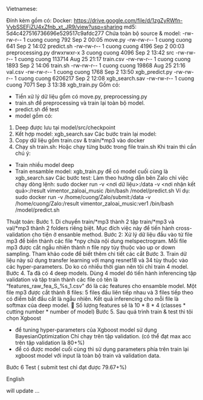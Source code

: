Vietnamese:

Đính kèm gồm có:
Docker: 
https://drive.google.com/file/d/1zgZyRWfn-VvbSSEFiZU4xZfnb_xt_JR9/view?usp=sharing
md5: 5d4c427516736696e529517c9afdc277
Chứa toàn bộ source & model:
-rw-rw-r-- 1 cuong cuong     792 Sep  2 00:05 move.py
-rw-rw-r-- 1 cuong cuong     641 Sep  2 14:02 predict.sh
-rw-rw-r-- 1 cuong cuong    4196 Sep  2 00:03 preprocessing.py
drwxrwxr-x 3 cuong cuong    4096 Sep  2 13:42 src
-rw-rw-r-- 1 cuong cuong  113714 Aug 25 21:17 train.csv
-rw-rw-r-- 1 cuong cuong    1893 Sep  2 14:06 train.sh
-rw-rw-r-- 1 cuong cuong   19868 Aug 25 21:16 val.csv
-rw-rw-r-- 1 cuong cuong    1768 Sep  2 13:50 xgb_predict.py
-rw-rw-r-- 1 cuong cuong 6206217 Sep  2 12:08 xgb_search.sav
-rw-rw-r-- 1 cuong cuong    7071 Sep  3 13:38 xgb_train.py
Gồm có:
+ Tiền xử lý dữ liệu gồm có move.py, preprocessing.py
+ train.sh để preprocessing và train lại toàn bộ model.
+ predict.sh để test
+ model gồm có:
1.	Deep được lưu tại model/src/checkpoint
2.	Kết hợp model: xgb_search.sav
Các bước train lại model:
1.	Copy dữ liệu gồm train.csv & train/*mp3 vào docker
2.	Chạy sh train.sh: Hoặc chạy từng bước trong file train.sh
Khi train thì cần chú ý: 
+ Train nhiều model deep 
+ Train ensamble model: xgb_train.py để có model cuối cùng là xgb_search.sav
Các bước test:
Làm theo hướng dẫn bên Zalo chỉ việc chạy dòng lệnh:
sudo docker run -v  <nơi dữ liệu>:/data -v <nơi nhận kết quả>:/result vimentor_zaloai_music /bin/bash /model/predict.sh
Ví dụ: sudo docker run -v /home/cuong/Zalo/submit:/data -v /home/cuong/Zalo:/result vimentor_zaloai_music:ver1 /bin/bash /model/predict.sh

Thuật toán:
Bước 1. Di chuyển train/*mp3 thành 2 tập train/*mp3 và val/*mp3 thành 2 folders riêng biệt. Mục đích việc này để tiến hành cross-validation cho tiện ở ensanble method.
Bước 2: Xử lý dữ liệu đầu vào từ file mp3 để biến thành các file *npy chứa nội dung melspectrogram. Mỗi file mp3 được cắt ngẫu nhiên thành n file npy tùy thuộc vào up or down sampling. Tham khảo code để biết thêm chi tiết các cắt
Bước 3. Train dữ liệu này sử dụng transfer learning với mạng resnet18 và 34 tùy thuộc vào các hyper-parameters. Do ko có nhiều thời gian nên tôi chỉ train 4 model.
Bước 4. Ta đã có 4 deep models.
Dùng 4 model đó tiến hành inferencing tập validation và tập train thành các file có tên là “features_raw_fea_S_%s_1.csv” đó là các features cho ensamble model. 
Một file mp3 được cắt thành 8 files: 5 files đầu liên tiếp nhau và 3 files tiếp theo có điểm bắt đầu cắt là ngẫu nhiên.  Kết quả inferencing cho mỗi file là softmax của deep model. 
	Số lượng features sẽ là 10 * 8 * 4 (classes * cutting number * number of model)
Bước 5. Sau quá trình train & test thì tôi chọn Xgboost
+ để tuning hyper-parameters của Xgboost model sử dụng BayesianOptimization
Chỉ chạy trên tập validation. (có thể đạt max acc trên tập validation là 80+%)
+ để có được model cuối cùng thì sử dụng parameters phía trên train lại xgboost model với input là toàn bộ train và validation data.

Bước 6 Test  ( submit test chỉ đạt được 79.67+%) 


English

will update ...

